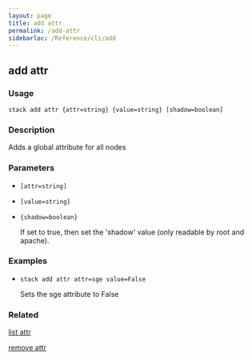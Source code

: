 ```yaml
---
layout: page
title: add attr
permalink: /add-attr
sidebarloc: /Reference/cli/add
---
```


## add attr

### Usage

`stack add attr {attr=string} {value=string} [shadow=boolean]`

### Description

Adds a global attribute for all nodes

### Parameters
* `[attr=string]`
* `[value=string]`
* `{shadow=boolean}`

   If set to true, then set the 'shadow' value (only readable by root
	and apache).

### Examples

* `stack add attr attr=sge value=False`

   Sets the sge attribute to False


### Related
[list attr](list-attr)

[remove attr](remove-attr)



